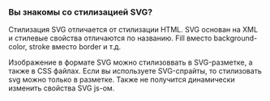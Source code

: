 ### Вы знакомы со стилизацией SVG?

 Стилизация SVG отличается от стилизации HTML. SVG основан на XML и стилевые свойства отличаются по названию. Fill вместо background-color, stroke вместо border и т.д.

 Изображение в формате SVG можно стилизоввать в SVG-разметке, а также в CSS файлах. Если вы используете SVG-спрайты, то стилизовать svg можно только в разметке. Также не получится динамически изменить свойства SVG js-ом.